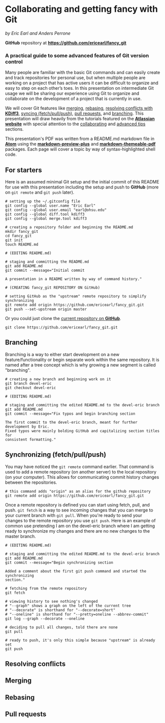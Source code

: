 # Collaborating and getting fancy with Git

*by Eric Earl and Anders Perrone*

**GitHub** repository at **https://github.com/ericearl/fancy_git**

### A practical guide to some advanced features of Git version control

Many people are familiar with the basic Git commands and can easily create and track repositories for personal use, but when multiple people are working on a project that has active users it can be difficult to organize and easy to step on each other’s toes. In this presentation on intermediate Git usage we will be sharing our experience using Git to organize and collaborate on the development of a project that is currently in use.

We will cover Git features like [merging](https://www.atlassian.com/git/tutorials/git-merge), [rebasing](https://www.atlassian.com/git/tutorials/rewriting-history#git-rebase), [resolving conflicts with **KDiff3**](http://kdiff3.sourceforge.net/), [syncing (fetch/pull/push)](https://www.atlassian.com/git/tutorials/syncing), [pull requests](https://www.atlassian.com/git/tutorials/making-a-pull-request), and [branching](https://www.atlassian.com/git/tutorials/using-branches). This presentation will draw heavily from the tutorials featured on the [**Atlassian website**](https://www.atlassian.com/git) with special attention to the [collaborating](https://www.atlassian.com/git/tutorials/syncing) and [advanced tips](https://www.atlassian.com/git/tutorials/advanced-overview) sections.

This presentation's PDF was written from a README.md markdown file in [**Atom**](https://atom.io/) using the [**markdown-preview-plus**](https://atom.io/packages/markdown-preview-plus) and [**markdown-themeable-pdf**](https://atom.io/packages/markdown-themeable-pdf) packages. Each page will cover a topic by way of syntax-highlighted shell code.

## For starters

Here is an assumed minimal Git setup and the initial commit of this README for use with this presentation including the setup and push to **GitHub** (more on `git remote` and `git push` later).

```shell
# setting up the ~/.gitconfig file
git config --global user.name "Eric Earl"
git config --global user.email "earl@ohsu.edu"
git config --global diff.tool kdiff3
git config --global merge.tool kdiff3

# creating a repository folder and beginning the README.md
mkdir fancy_git
cd fancy_git
git init
touch README.md

# (EDITING README.md)

# staging and committing the README.md
git add README.md
git commit --message="Initial commit

A presentation in a README written by way of command history."

# (CREATING fancy_git REPOSITORY ON GitHub)

# setting GitHub as the "upstream" remote repository to simplify synchronizing
git remote add origin https://github.com/ericearl/fancy_git.git
git push --set-upstream origin master

```

Or you could just clone the [current repository on **GitHub**](https://github.com/ericearl/fancy_git).

```shell
git clone https://github.com/ericearl/fancy_git.git

```

<div class="page-break"></div>

## Branching

Branching is a way to either start development on a new feature/functionality or begin separate work within the same repository.  It is named after a tree concept which is why growing a new segment is called "branching".

```shell
# creating a new branch and beginning work on it
git branch devel-eric
git checkout devel-eric

# (EDITING README.md)

# staging and committing the edited README.md to the devel-eric branch
git add README.md
git commit --message="Fix typos and begin branching section

The first commit to the devel-eric branch, meant for further development by Eric.
Fixed typos were mainly bolding GitHub and capitalizing section titles for
consistent formatting."

```

## Synchronizing (fetch/pull/push)

You may have noticed the `git remote` command earlier.  That command is used to add a remote repository (on another server) to the local repository (on your computer).  This allows for communicating commit history changes between the repositories.

```shell
# this command adds "origin" as an alias for the github repository
git remote add origin https://github.com/ericearl/fancy_git.git

```

Once a remote repository is defined you can start using fetch, pull, and push.  `git fetch` is a way to see incoming changes that you can merge to your current branch with `git pull`.  When you're ready to send your changes to the remote repository you use `git push`.  Here is an example of common use pretending I am on the devel-eric branch where I am getting ready to synchronize my changes and there are no new changes to the master branch.

```shell
# (EDITING README.md)

# staging and committing the edited README.md to the devel-eric branch
git add README.md
git commit --message="Begin synchronizing section

Added a comment about the first git push command and started the synchronizing
section."

# fetching from the remote repository
git fetch

# viewing history to see nothing's changed
# "--graph" shows a graph on the left of the current tree
# "--decorate" is shorthand for "--decorate=short"
# "--oneline" is shorthand for "--pretty=oneline --abbrev-commit"
git log --graph --decorate --oneline

# deciding to pull all changes, told there are none
git pull

# ready to push, it's only this simple because "upstream" is already set
git push

```

## Resolving conflicts



<div class="page-break"></div>

## Merging



## Rebasing



## Pull requests
